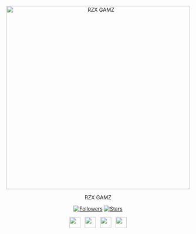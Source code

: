 <p align="center">
<img src="https://telegra.ph/file/e2236e93ddef4ab3eb064.jpg" alt="RZX GAMZ" width="500"/>
</p>
<p align="center">
RZX GAMZ
</p>
<p align="center">
<a href="https://github.com/RzxGamz/followers"><img title="Followers" src="https://img.shields.io/github/followers/RzxGamz?color=red&style=flat-square"></a>
<a href="https://github.com/RzxGamz/stars"><img title="Stars" src="https://img.shields.io/github/stars/RzxGamz?color=blue&style=flat-square"></a>
</p>
<p align='center'>
<a href="https://twitter.com"><img height="30" src="https://github.com/TobyG74/TobyG74/blob/main/twitter.png?raw=true"></a>&nbsp;&nbsp;
<a href="https://instagram.com/rzxgamz"><img height="30" src="https://github.com/TobyG74/TobyG74/blob/main/instagram.jpg?raw=true"></a>&nbsp;&nbsp;
<a href="https://www.facebook.com/ChocoGanz"><img height="30" src="https://github.com/TobyG74/TobyG74/blob/main/facebook.png?raw=true"></a>&nbsp;&nbsp;
<a href="https://api.whatsapp.com/send?phone=62882250664733&text=Bang"><img height="30" src="https://encrypted-tbn0.gstatic.com/images?q=tbn:ANd9GcRBc_3WgZjWOtqdKZQbdkxUl5A31GZ_YC35zQ&usqp=CAU"></a>
</P>
